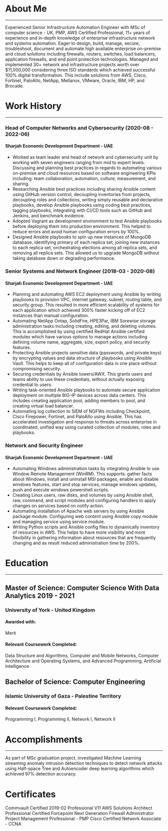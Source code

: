 # About Me

---
Experienced Senior Infrastructure Automation Engineer with MSc of computer
science - UK, PMP, AWS Certified Professional, 11+ years of experience
and in-depth knowledge of enterprise infrastructure network and
systems automation. Eager to design, build, manage, secure,
troubleshoot, document and automate high available enterprise
on-premise and cloud solutions including firewalls, routers, switches,
load balancers, application firewalls, and end point protection
technologies. Managed and implemented 30+ network and
infrastructure projects worth over $11,000,000 considering three ISO
standards which achieved successful 100% digital transformation. This
include solutions from AWS, Cisco, Fortinet, PaloAlto, NetApp, Mellanox,
VMware, Oracle, IBM, HP, and Brocade.

# Work History

---
### Head of Computer Networks and Cybersecurity   (2020-08 - 2022-06)
#### Sharjah Economic Development Department - UAE 

- Worked as team leader and head of network and
cybersecurity unit by working with seven engineers
ranging from mid to expert levels. Discussing and
planning best practices in regards to automating
various on-premise and cloud resources based on
software engineering KPIs including: team
collaboration, automation, culture, measurement,
and sharing.
- Researching Ansible best practices including sharing
  Ansible content using GitHub version control,
  decoupling inventories from projects, decoupling
  roles and collections, writing simply reusable and
  declarative playbooks, develop Ansible playbooks
  using coding best practices, tagging playbooks,
  integrating with CI/CD tools such as GitHub and
  Jenkins, and benchmark evidence.
- Adopted Vagrant as development environment to
  test Ansible playbooks before deploying them into
  production environment. This helped to reduce
  errors and avoid human configuration errors by
  100%.
- Designed Ansible playbooks to spin up new instances of MongoDB database, identifying primary
  of each replica set, joining new instances to each
  replica set, orchestrating elections among all replica
  sets, and removing all replica sets. This allowed us to
  upgrade MongoDB without taking database down
  or degrading performance.

### Senior Systems and Network Engineer (2018-03 - 2020-08)
#### Sharjah Economic Development Department - UAE

- Planning and automating AWS EC2 deployment
using Ansible by writing playbooks to provision VPC,
internet gateway, subnet, routing table, and security
group. This resulted in more efficient scalability of
systems for each application which achieved 300%
faster kicking off of EC2 instances than manual
configuration.
- Automating NetApp Ontap, SolidFire, HPE3Par, IBM
  Sorewise storage administration tasks including
  creating, editing, and deleting volumes. This is
  accomplished by using certified RedHat Ansible
  certified modules which have various options to
  manage actions including defining volume name,
  aggregate, size, export policy, and security features.
- Protecting Ansible projects sensitive data
  (passwords, and private keys) by encrypting values
  and data structure of playbooks using Ansible Vault.
  This helps to keep all of configuration data in one
  place without compromising security.
- Securing credentials by Ansible towers/AWX. This
  grants users and teams ability to use these
  credentials, without actually exposing credential to
  users.
- Writing task-oriented Ansible playbooks to automate
  secure application deployment on multiple BIG-IP
  devices across data centers. This includes creating
  application pool, adding members to pool, and
  creating virtual load balancer.
- Automating log collection to SIEM of NGFWs
  including Checkpoint, Cisco Firepower, Fortinet, and
  PaloAlto using Ansible. This has accelerated
  investigation and response to threats across enterprise in coordinated, unified way using curated
  collection of modules, roles and playbooks.

### Network and Security Engineer 
#### Sharjah Economic Development Department - UAE

- Automating Windows administration tasks by
integrating Ansible to use Window Remote
Management (WinRM). This supports: gather facts
about Windows, install and uninstall MSI packages,
enable and disable windows features, start and stop
services, manage windows updates, push and
execute windows powershell scripts.
- Creating Linux users, raw disks, and volumes by using
Ansible shell, raw, command, and script modules
and configuring handlers to apply changes on
services based on notify action.
- Automating installation of Apache web servers by
using Ansible package module. Configuring web
content using Ansible copy module and managing
service using service module.
- Writing Python scripts and Ansible config files to
dynamically inventory of resources in AWS. This helps
to have more visibility and more flexibility in
gathering information about resources that are
frequently changing and as result reduced
administration time by 200%.

# Education 

--- 
## Master of Science: Computer Science With Data Analytics 2019 - 2021
### University of York - United Kingdom
#### Awarded with: 
Merit 
#### Relevant Coursework Completed:
Data Structure and Algorithms, Computer and Mobile Networks, Computer Architecture and
Operating Systems, and Advanced Programming, Artificial Intelligence

## Bachelor of Science: Computer Engineering
### Islamic University of Gaza - Palestine Territory 
#### Relevant Coursework Completed: 
Programming I, Programming II, Network I, Network II

# Accomplishments 

---
As part of MSc graduation project, investigated
Machine Learning streaming anomaly intrusion
detection techniques to detect network attacks using
Half-space Tree and Autoencoder deep learning
algorithms which achieved 97% detection accuracy.

# Certificates 

Commvault Certified 2019-02 Professional V11
AWS Solutions Architect Professional
Certified Forcepoint Next Generation Firewall Administrator
Project Management Professional - PMP
Cisco Certified Network Associate - CCNA





